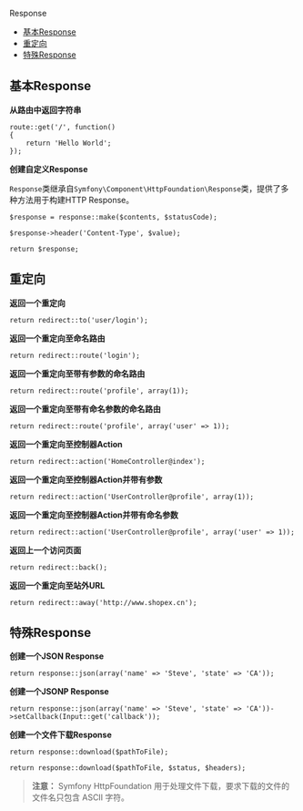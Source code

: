Response

- [基本Response](#basic-responses)
- [重定向](#redirects)
- [特殊Response](#special-responses)

<a name="basic-responses"></a>
## 基本Response

**从路由中返回字符串**

	route::get('/', function()
	{
		return 'Hello World';
	});

**创建自定义Response**

`Response`类继承自`Symfony\Component\HttpFoundation\Response`类，提供了多种方法用于构建HTTP Response。

	$response = response::make($contents, $statusCode);

	$response->header('Content-Type', $value);

	return $response;

<a name="redirects"></a>
## 重定向

**返回一个重定向**

	return redirect::to('user/login');

**返回一个重定向至命名路由**

	return redirect::route('login');

**返回一个重定向至带有参数的命名路由**

	return redirect::route('profile', array(1));

**返回一个重定向至带有命名参数的命名路由**

	return redirect::route('profile', array('user' => 1));

**返回一个重定向至控制器Action**

	return redirect::action('HomeController@index');

**返回一个重定向至控制器Action并带有参数**

	return redirect::action('UserController@profile', array(1));

**返回一个重定向至控制器Action并带有命名参数**

	return redirect::action('UserController@profile', array('user' => 1));

**返回上一个访问页面**

    return redirect::back();
    
**返回一个重定向至站外URL**

    return redirect::away('http://www.shopex.cn');
    
<a name="special-responses"></a>
## 特殊Response

**创建一个JSON Response**

	return response::json(array('name' => 'Steve', 'state' => 'CA'));

**创建一个JSONP Response**

	return response::json(array('name' => 'Steve', 'state' => 'CA'))->setCallback(Input::get('callback'));

**创建一个文件下载Response**

	return response::download($pathToFile);

	return response::download($pathToFile, $status, $headers);

> **注意：** Symfony HttpFoundation 用于处理文件下载，要求下载的文件的文件名只包含 ASCII 字符。    
